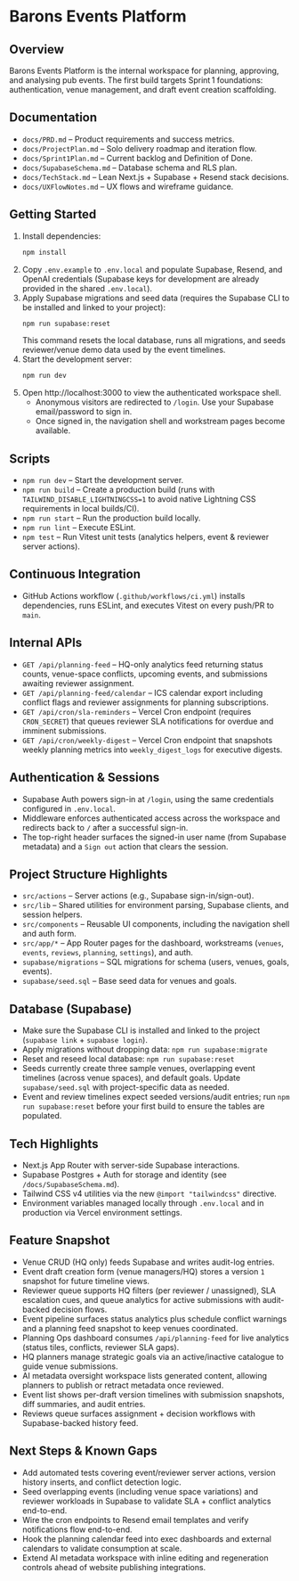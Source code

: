 # Barons Events Platform

## Overview
Barons Events Platform is the internal workspace for planning, approving, and analysing pub events. The first build targets Sprint 1 foundations: authentication, venue management, and draft event creation scaffolding.

## Documentation
- `docs/PRD.md` – Product requirements and success metrics.
- `docs/ProjectPlan.md` – Solo delivery roadmap and iteration flow.
- `docs/Sprint1Plan.md` – Current backlog and Definition of Done.
- `docs/SupabaseSchema.md` – Database schema and RLS plan.
- `docs/TechStack.md` – Lean Next.js + Supabase + Resend stack decisions.
- `docs/UXFlowNotes.md` – UX flows and wireframe guidance.

## Getting Started
1. Install dependencies:
   ```bash
   npm install
   ```
2. Copy `.env.example` to `.env.local` and populate Supabase, Resend, and OpenAI credentials (Supabase keys for development are already provided in the shared `.env.local`).
3. Apply Supabase migrations and seed data (requires the Supabase CLI to be installed and linked to your project):
   ```bash
   npm run supabase:reset
   ```
   This command resets the local database, runs all migrations, and seeds reviewer/venue demo data used by the event timelines.
4. Start the development server:
   ```bash
   npm run dev
   ```
5. Open http://localhost:3000 to view the authenticated workspace shell.
   - Anonymous visitors are redirected to `/login`. Use your Supabase email/password to sign in.
   - Once signed in, the navigation shell and workstream pages become available.

## Scripts
- `npm run dev` – Start the development server.
- `npm run build` – Create a production build (runs with `TAILWIND_DISABLE_LIGHTNINGCSS=1` to avoid native Lightning CSS requirements in local builds/CI).
- `npm run start` – Run the production build locally.
- `npm run lint` – Execute ESLint.
- `npm test` – Run Vitest unit tests (analytics helpers, event & reviewer server actions).

## Continuous Integration
- GitHub Actions workflow (`.github/workflows/ci.yml`) installs dependencies, runs ESLint, and executes Vitest on every push/PR to `main`.

## Internal APIs
- `GET /api/planning-feed` – HQ-only analytics feed returning status counts, venue-space conflicts, upcoming events, and submissions awaiting reviewer assignment.
- `GET /api/planning-feed/calendar` – ICS calendar export including conflict flags and reviewer assignments for planning subscriptions.
- `GET /api/cron/sla-reminders` – Vercel Cron endpoint (requires `CRON_SECRET`) that queues reviewer SLA notifications for overdue and imminent submissions.
- `GET /api/cron/weekly-digest` – Vercel Cron endpoint that snapshots weekly planning metrics into `weekly_digest_logs` for executive digests.

## Authentication & Sessions
- Supabase Auth powers sign-in at `/login`, using the same credentials configured in `.env.local`.
- Middleware enforces authenticated access across the workspace and redirects back to `/` after a successful sign-in.
- The top-right header surfaces the signed-in user name (from Supabase metadata) and a `Sign out` action that clears the session.

## Project Structure Highlights
- `src/actions` – Server actions (e.g., Supabase sign-in/sign-out).
- `src/lib` – Shared utilities for environment parsing, Supabase clients, and session helpers.
- `src/components` – Reusable UI components, including the navigation shell and auth form.
- `src/app/*` – App Router pages for the dashboard, workstreams (`venues`, `events`, `reviews`, `planning`, `settings`), and auth.
- `supabase/migrations` – SQL migrations for schema (users, venues, goals, events).
- `supabase/seed.sql` – Base seed data for venues and goals.

## Database (Supabase)
- Make sure the Supabase CLI is installed and linked to the project (`supabase link` + `supabase login`).
- Apply migrations without dropping data: `npm run supabase:migrate`
- Reset and reseed local database: `npm run supabase:reset`
- Seeds currently create three sample venues, overlapping event timelines (across venue spaces), and default goals. Update `supabase/seed.sql` with project-specific data as needed.
- Event and review timelines expect seeded versions/audit entries; run `npm run supabase:reset` before your first build to ensure the tables are populated.

## Tech Highlights
- Next.js App Router with server-side Supabase interactions.
- Supabase Postgres + Auth for storage and identity (see `/docs/SupabaseSchema.md`).
- Tailwind CSS v4 utilities via the new `@import "tailwindcss"` directive.
- Environment variables managed locally through `.env.local` and in production via Vercel environment settings.

## Feature Snapshot
- Venue CRUD (HQ only) feeds Supabase and writes audit-log entries.
- Event draft creation form (venue managers/HQ) stores a version `1` snapshot for future timeline views.
- Reviewer queue supports HQ filters (per reviewer / unassigned), SLA escalation cues, and queue analytics for active submissions with audit-backed decision flows.
- Event pipeline surfaces status analytics plus schedule conflict warnings and a planning feed snapshot to keep venues coordinated.
- Planning Ops dashboard consumes `/api/planning-feed` for live analytics (status tiles, conflicts, reviewer SLA gaps).
- HQ planners manage strategic goals via an active/inactive catalogue to guide venue submissions.
- AI metadata oversight workspace lists generated content, allowing planners to publish or retract metadata once reviewed.
- Event list shows per-draft version timelines with submission snapshots, diff summaries, and audit entries.
- Reviews queue surfaces assignment + decision workflows with Supabase-backed history feed.

## Next Steps & Known Gaps
- Add automated tests covering event/reviewer server actions, version history inserts, and conflict detection logic.
- Seed overlapping events (including venue space variations) and reviewer workloads in Supabase to validate SLA + conflict analytics end-to-end.
 - Wire the cron endpoints to Resend email templates and verify notifications flow end-to-end.
 - Hook the planning calendar feed into exec dashboards and external calendars to validate consumption at scale.
 - Extend AI metadata workspace with inline editing and regeneration controls ahead of website publishing integrations.
